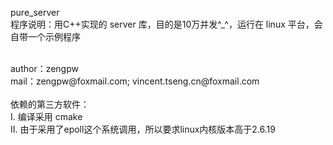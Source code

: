 pure_server<br />
程序说明：用C++实现的 server 库，目的是10万并发^_^，运行在 linux 平台，会自带一个示例程序<br />

<br />
author：zengpw<br />
mail：zengpw@foxmail.com; vincent.tseng.cn@foxmail.com<br />

<br />
依赖的第三方软件：<br />
Ⅰ. 编译采用 cmake <br />
Ⅱ. 由于采用了epoll这个系统调用，所以要求linux内核版本高于2.6.19 <br />

